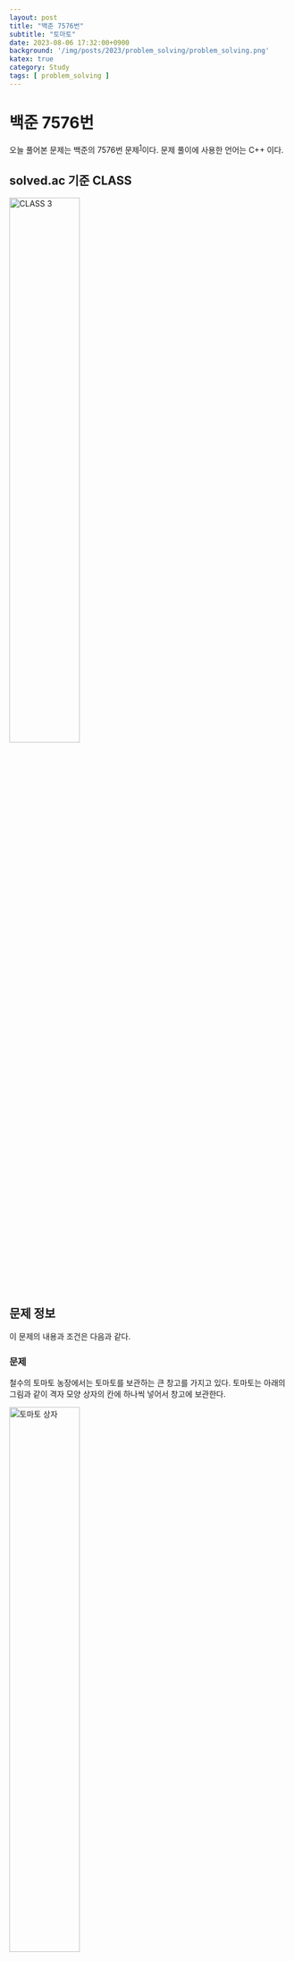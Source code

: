 ```yaml
---
layout: post
title: "백준 7576번"
subtitle: "토마토"
date: 2023-08-06 17:32:00+0900
background: '/img/posts/2023/problem_solving/problem_solving.png'
katex: true
category: Study
tags: [ problem_solving ]
---
```


# 백준 7576번

오늘 풀어본 문제는 백준의 7576번 문제<sup>[1](#footnote_1)</sup>이다. 문제 풀이에 사용한 언어는 C++ 이다.

## solved.ac 기준 CLASS

<img src="https://static.solved.ac/class/c3.svg" width="50%" height="50%" alt="CLASS 3">

## 문제 정보

이 문제의 내용과 조건은 다음과 같다.

### 문제

철수의 토마토 농장에서는 토마토를 보관하는 큰 창고를 가지고 있다. 토마토는 아래의 그림과 같이 격자 모양 상자의 칸에 하나씩 넣어서 창고에 보관한다. 

<img src="https://u.acmicpc.net/de29c64f-dee7-4fe0-afa9-afd6fc4aad3a/Screen%20Shot%202021-06-22%20at%202.41.22%20PM.png" width="50%" height="50%" alt="토마토 상자">

창고에 보관되는 토마토들 중에는 잘 익은 것도 있지만, 아직 익지 않은 토마토들도 있을 수 있다. 보관 후 하루가 지나면, 익은 토마토들의 인접한 곳에 있는 익지 않은 토마토들은 익은 토마토의 영향을 받아 익게 된다. 하나의 토마토의 인접한 곳은 왼쪽, 오른쪽, 앞, 뒤 네 방향에 있는 토마토를 의미한다. 대각선 방향에 있는 토마토들에게는 영향을 주지 못하며, 토마토가 혼자 저절로 익는 경우는 없다고 가정한다. 철수는 창고에 보관된 토마토들이 며칠이 지나면 다 익게 되는지, 그 최소 일수를 알고 싶어 한다.

토마토를 창고에 보관하는 격자모양의 상자들의 크기와 익은 토마토들과 익지 않은 토마토들의 정보가 주어졌을 때, 며칠이 지나면 토마토들이 모두 익는지, 그 최소 일수를 구하는 프로그램을 작성하라. 단, 상자의 일부 칸에는 토마토가 들어있지 않을 수도 있다.

### 입력

첫 줄에는 상자의 크기를 나타내는 두 정수 $M$, $N$이 주어진다. $M$은 상자의 가로 칸의 수, N은 상자의 세로 칸의 수를 나타낸다. 단, $2 \leq M,N \leq 1,000$ 이다. 둘째 줄부터는 하나의 상자에 저장된 토마토들의 정보가 주어진다. 즉, 둘째 줄부터 $N$개의 줄에는 상자에 담긴 토마토의 정보가 주어진다. 하나의 줄에는 상자 가로줄에 들어있는 토마토의 상태가 $M$개의 정수로 주어진다. 정수 $1$은 익은 토마토, 정수 $0$은 익지 않은 토마토, 정수 $-1$은 토마토가 들어있지 않은 칸을 나타낸다.

토마토가 하나 이상 있는 경우만 입력으로 주어진다.

### 출력

여러분은 토마토가 모두 익을 때까지의 최소 날짜를 출력해야 한다. 만약, 저장될 때부터 모든 토마토가 익어있는 상태이면 $0$을 출력해야 하고, 토마토가 모두 익지는 못하는 상황이면 $-1$을 출력해야 한다.

## 풀이과정

어떤 익은 토마토에 전후좌후로 붙어있는 토마토들이 하루가 지나면 익는다고 되어있다. 각 토마토가 서로 붙어있는 모습을 그래프처럼 생각한다면, 그래프에서 노드 하나를 방문할 때 마다 하루가 지난다고 생각할 수 있다.

이 점을 이용해서, 전후좌후의 토마토 중 방문하지 않은 토마토를 방문하고, 이 토마토의 위치 정보에 거쳐온 '스텝 수'를 끼워넣어 큐에 저장하는 방식을 생각해보았다.

큐가 텅 빌 떄까지 반복하면서, 가장 큰 '스텝 수'를 저장하고, 이것을 걸린 일수로 생각하였다. 큐가 비게 되면, 모든 토마토를 검사하여 만약 익지 않은 토마토가 있다면 $-1$을 출력하도록 하고, 모든 토마토가 익었다면 그 '스텝 수'를 출력하도록 하였다.

### 첫 번째 시도

코드는 다음과 같이 작성하였다.

```cpp
#include <bits/stdc++.h>

using namespace std;

int tomatoes[1000][1000] = { 0, };

int main(void) {
	ios::sync_with_stdio(0);
	cin.tie(0);

	int width, height, tempTomato;
	int timePassed = 0;

	pair<pair<int, int>, int> currentRipenTomato;
	queue<pair<pair<int, int>, int>> ripenTomatoes;

	cin >> width >> height;

	for (int j = 0; j < height; j++) {
		for (int i = 0; i < width; i++) {
			cin >> tempTomato;
			tomatoes[i][j] = tempTomato;

			if (tempTomato == 1) {
				ripenTomatoes.push({ {i, j}, 0 });
			}
		}
	}

	while (!ripenTomatoes.empty()) {
		currentRipenTomato = ripenTomatoes.front();
		ripenTomatoes.pop();

		if (timePassed < currentRipenTomato.second) {
			timePassed = currentRipenTomato.second;
		}

		pair<int, int> currentRipenTomatoPosition = currentRipenTomato.first;

		if (currentRipenTomatoPosition.first > 0 && tomatoes[currentRipenTomatoPosition.first - 1][currentRipenTomatoPosition.second] == 0) {
			pair<int, int> newRipenTomatoPosition = { currentRipenTomatoPosition.first - 1, currentRipenTomatoPosition.second };
			tomatoes[newRipenTomatoPosition.first][newRipenTomatoPosition.second] = 1;
			ripenTomatoes.push({ newRipenTomatoPosition, currentRipenTomato.second + 1 });
		}

		if (currentRipenTomatoPosition.first < width - 1 && tomatoes[currentRipenTomatoPosition.first + 1][currentRipenTomatoPosition.second] == 0) {
			pair<int, int> newRipenTomatoPosition = { currentRipenTomatoPosition.first + 1, currentRipenTomatoPosition.second };
			tomatoes[newRipenTomatoPosition.first][newRipenTomatoPosition.second] = 1;
			ripenTomatoes.push({ newRipenTomatoPosition, currentRipenTomato.second + 1 });
		}

		if (currentRipenTomatoPosition.second > 0 && tomatoes[currentRipenTomatoPosition.first][currentRipenTomatoPosition.second - 1] == 0) {
			pair<int, int> newRipenTomatoPosition = { currentRipenTomatoPosition.first, currentRipenTomatoPosition.second - 1 };
			tomatoes[newRipenTomatoPosition.first][newRipenTomatoPosition.second] = 1;
			ripenTomatoes.push({ newRipenTomatoPosition, currentRipenTomato.second + 1 });
		}

		if (currentRipenTomatoPosition.second < height - 1 && tomatoes[currentRipenTomatoPosition.first][currentRipenTomatoPosition.second + 1] == 0) {
			pair<int, int> newRipenTomatoPosition = { currentRipenTomatoPosition.first, currentRipenTomatoPosition.second + 1 };
			tomatoes[newRipenTomatoPosition.first][newRipenTomatoPosition.second] = 1;
			ripenTomatoes.push({ newRipenTomatoPosition, currentRipenTomato.second + 1 });
		}
	}

	for (int j = 0; j < height; j++) {
		for (int i = 0; i < width; i++) {
			if (tomatoes[i][j] == 0) {
				timePassed = -1;
				break;
			}
		}

		if (timePassed == -1) {
			break;
		}
	}

	cout << timePassed;

	return 0;
}
```

그러자 모든 테스트 케이스를 통과하고 정답이 나오는 것을 확인할 수 있었다.

## 마무리

이번에 문제를 풀면서 로컬에서 계속 문제가 있었다. 인접한 토마토를 방문하는 것이 아닌, 전혀 뜬금없는 토마토를 방문하는 모습을 확인할 수 있었다. 그리고 어느 시점에서 제대로 토마토를 탐색하지 못하고 무한루프에 빠지게 되었다.

코드를 수차례 다시 확인해본 결과, 변수명을 잘못 입력했다는 것을 알게되었다. 변수 이름 2개가 비슷해서 이를 혼동한 것이다.

내가 쓴 PS 글들의 코드를 읽어보면 알겠지만, 내가 코드에서 변수명을 길게 짓는다는 것을 확인할 수 있을 것이다. 이건 Clean Code 라는 책에서 읽은 방법 중 변수 명이 무엇을 의미하는지 바로 이해할 수 있도록 돕기 위한 방안이었는데, PS도 적용해보면 어떨까 싶어 시도해본 방법이었다.

그런데 오늘, 그 방법의 단점을 알게된 것이다. 비슷한 변수명의 경우 틀려도 눈치채기 힘들 수 있다는 것이다. 그 외에도 변수 이름을 짓는데 골치를 앓는 등의 문제는 있어왔지만, 오늘 같은 경우는 거의 없었다. 그래서 앞으로 변수명을 지을 때, 이 기준을 조금 완화하는 편이 좋을 것 같다. 이번 일은 Clean Code 를 잘못 적용한 사례 중 하나로 생각할 수 있을 것 같다. ~~(애초에 clean 한 code 처럼 보이지는 않는다.)~~

오늘의 PS는 여기까지!

---
<a name="footnote_1">1</a>: <https://www.acmicpc.net/problem/7576>  
